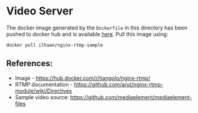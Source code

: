 # Video Server 

The docker image generated by the `Dockerfile` in this directory has been pushed to docker hub and is available [here](https://hub.docker.com/r/ilhaan/nginx-rtmp-sample). Pull this image using: 
```
docker pull ilhaan/nginx-rtmp-sample
```

## References: 
* Image - https://hub.docker.com/r/tiangolo/nginx-rtmp/
* RTMP documentation - https://github.com/arut/nginx-rtmp-module/wiki/Directives
* Sample video source: https://github.com/mediaelement/mediaelement-files
